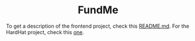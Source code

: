 <h1 align="center">FundMe</h1>

To get a description of the frontend project, check this [README.md](Frontend/README.md). For the HardHat project, check this [one](HardHat%20project/README.md).
